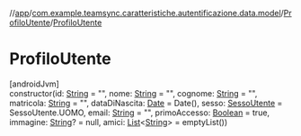//[app](../../../index.md)/[com.example.teamsync.caratteristiche.autentificazione.data.model](../index.md)/[ProfiloUtente](index.md)/[ProfiloUtente](-profilo-utente.md)

# ProfiloUtente

[androidJvm]\
constructor(id: [String](https://kotlinlang.org/api/latest/jvm/stdlib/kotlin/-string/index.html) = &quot;&quot;, nome: [String](https://kotlinlang.org/api/latest/jvm/stdlib/kotlin/-string/index.html) = &quot;&quot;, cognome: [String](https://kotlinlang.org/api/latest/jvm/stdlib/kotlin/-string/index.html) = &quot;&quot;, matricola: [String](https://kotlinlang.org/api/latest/jvm/stdlib/kotlin/-string/index.html) = &quot;&quot;, dataDiNascita: [Date](https://developer.android.com/reference/kotlin/java/util/Date.html) = Date(), sesso: [SessoUtente](../-sesso-utente/index.md) = SessoUtente.UOMO, email: [String](https://kotlinlang.org/api/latest/jvm/stdlib/kotlin/-string/index.html) = &quot;&quot;, primoAccesso: [Boolean](https://kotlinlang.org/api/latest/jvm/stdlib/kotlin/-boolean/index.html) = true, immagine: [String](https://kotlinlang.org/api/latest/jvm/stdlib/kotlin/-string/index.html)? = null, amici: [List](https://kotlinlang.org/api/latest/jvm/stdlib/kotlin.collections/-list/index.html)&lt;[String](https://kotlinlang.org/api/latest/jvm/stdlib/kotlin/-string/index.html)&gt; = emptyList())
